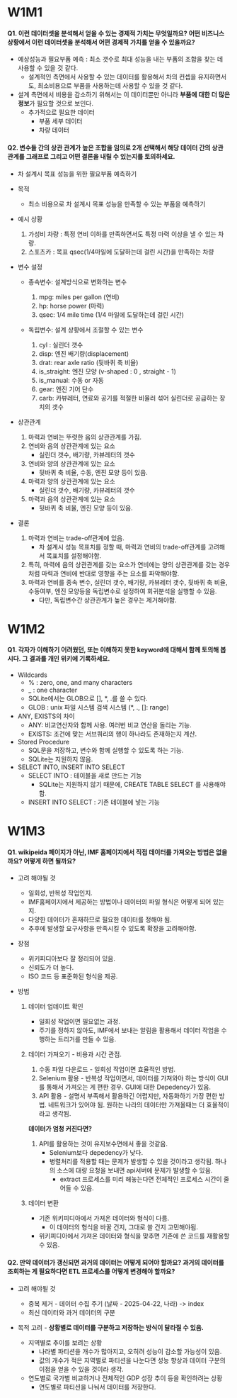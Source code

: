 # W1M1
#### Q1. 이런 데이터셋을 분석해서 얻을 수 있는 경제적 가치는 무엇일까요? 어떤 비즈니스 상황에서 이런 데이터셋을 분석해서 어떤 경제적 가치를 얻을 수 있을까요?
- 예상성능과 필요부품 예측 : 최소 갯수로 최대 성능을 내는 부품의 조합을 찾는 데 사용할 수 있을 것 같다.
    - 설계적인 측면에서 사용할 수 있는 데이터를 활용해서 차의 컨셉을 유지하면서도, 최소비용으로 부품을 사용하는데 사용할 수 있을 것 같다.
- 설계 측면에서 비용을 감소하기 위해서는 이 데이터뿐만 아니라 **부품에 대한 더 많은 정보**가 필요할 것으로 보인다.
    - 추가적으로 필요한 데이터
        - 부품 세부 데이터
        - 차량 데이터


#### Q2. 변수들 간의 상관 관계가 높은 조합을 임의로 2개 선택해서 해당 데이터 간의 상관 관계를 그래프로 그리고 어떤 결론을 내릴 수 있는지를 토의하세요.
- 차 설계시 목표 성능을 위한 필요부품 예측하기

- 목적
    - 최소 비용으로 차 설계시 목표 성능을 만족할 수 있는 부품을 예측하기

- 예시 상황
    1. 가성비 차량  : 특정 연비 이하를 만족하면서도 특정 마력 이상을 낼 수 있는 차량.
    2. 스포츠카    : 목표 qsec(1/4마일에 도달하는데 걸린 시간)을 만족하는 차량

- 변수 설정
    - 종속변수: 설계방식으로 변화하는 변수
        1. mpg: miles per gallon (연비)
        2. hp: horse power (마력)
        3. qsec: 1/4 mile time (1/4 마일에 도달하는데 걸린 시간)

    - 독립변수: 설계 상황에서 조절할 수 있는 변수
        1. cyl : 실린더 갯수
        2. disp: 엔진 배기량(displacement)
        3. drat: rear axle ratio (뒷바퀴 축 비율)
        4. is_straight: 엔진 모양 (v-shaped : 0 , straight - 1)
        5. is_manual: 수동 or 자동
        6. gear: 엔진 기어 단수
        7. carb: 카뷰레터, 연료와 공기를 적절한 비율러 섞어 실린더로 공급하는 장치의 갯수


- 상관관계
    1. 마력과 연비는 뚜렷한 음의 상관관계를 가짐.
    2. 연비와 음의 상관관계에 있는 요소
        - 실린더 갯수, 배기량, 카뷰레터의 갯수
    3. 연비와 양의 상관관계에 있는 요소
        - 뒷바퀴 축 비율, 수동, 엔진 모양 등이 있음.
    4. 마력과 양의 상관관계에 있는 요소
        -  실린더 갯수, 배기량, 카뷰레터의 갯수
    5. 마력과 음의 상관관계에 있는 요소
        - 뒷바퀴 축 비율, 엔진 모양 등이 있음.

- 결론
    1. 마력과 연비는 trade-off관계에 있음.
        - 차 설계시 성능 목표치를 정할 때, 마력과 연비의 trade-off관계를 고려해서 목표치를 설정해야함.
    2. 특히, 마력에 음의 상관관계를 갖는 요소가 연비에는 양의 상관관계를 갖는 경우처럼 마력과 연비에 반대로 영향을 주는 요소를 파악해야함.
    2. 마력과 연비를 종속 변수, 실린더 갯수, 배기량, 카뷰레터 갯수, 뒷바퀴 축 비율, 수동여부, 엔진 모양등을 독립변수로 설정하여 회귀분석을 실행할 수 있음.
        - 다만, 독립변수간 상관관계가 높은 경우는 제거해야함.


# W1M2
#### Q1. 각자가 이해하기 어려웠던, 또는 이해하지 못한 keyword에 대해서 함께 토의해 봅시다. 그 결과를 개인 위키에 기록하세요.
- Wildcards
    - % : zero, one, and many characters
    - _ : one character
    - SQLite에서는 GLOB으로 [], *, .를 쓸 수 있다.
    - GLOB : unix 파일 시스템 검색 시스템 (*, ., []: range)
- ANY, EXISTS의 차이
    - ANY: 비교연산자와 함께 사용. 여러번 비교 연산을 돌리는 기능.
    - EXISTS: 조건에 맞는 서브쿼리의 행이 하나라도 존재하는지 계산.
- Stored Procedure
    - SQL문을 저장하고, 변수와 함께 실행할 수 있도록 하는 기능.
    - SQLite는 지원하지 않음.
- SELECT INTO, INSERT INTO SELECT
    - SELECT INTO : 테이블을 새로 만드는 기능
        - SQLite는 지원하지 않기 때문에, CREATE TABLE SELECT 를 샤용해야함.
    - INSERT INTO SELECT : 기존 테이블에 넣는 기능


# W1M3
#### Q1. wikipeida 페이지가 아닌, IMF 홈페이지에서 직접 데이터를 가져오는 방법은 없을까요? 어떻게 하면 될까요?
- 고려 해야될 것
    - 일회성, 반복성 작업인지.
    - IMF홈페이지에서 제공하는 방법이나 데이터의 파일 형식은 어떻게 되어 있는지.
    - 다양한 데이터가 혼재하므로 필요한 데이터를 정해야 됨.
    - 추후에 발생할 요구사항을 만족시킬 수 있도록 확장을 고려해야함.

- 장점
    - 위키피디아보다 잘 정리되어 있음.
    - 신뢰도가 더 높다.
    - ISO 코드 등 표준화된 형식을 제공.

- 방법
    1. 데이터 업데이트 확인 
        - 일회성 작업이면 필요없는 과정.
        - 주기를 정하지 않아도, IMF에서 보내는 알림을 활용해서 데이터 작업을 수행하는 트리거를 만들 수 있음.

    2. 데이터 가져오기 - 비용과 시간 관점.
        1. 수동 파일 다운로드 - 일회성 작업이면 효율적인 방법. 
        2. Selenium 활용 - 반복성 작업이면서, 데이터를 가져와야 하는 방식이 GUI를 통해서 가져오는 게 편한 경우. GUI에 대한 Depedency가 있음.
        3. API 활용 - 설명서 부족해서 활용하긴 어렵지만, 자동화하기 가장 편한 방법. 네트워크가 있어야 됨. 원하는 나라의 데이터만 가져올때는 더 효율적이라고 생각됨. 

        **데이터가 엄청 커진다면?**
        1. API를 활용하는 것이 유지보수면에서 좋을 것같음.  
            - Selenium보다 depedency가 낮다.
            - 병렬처리를 적용할 때는 문제가 발생할 수 있을 것이라고 생각됨. 하나의 소스에 대량 요청을 보내면 api서버에 문제가 발생할 수 있음.
                - extract 프로세스를 미리 해놓는다면 전체적인 프로세스 시간이 줄어들 수 있음.

    3. 데이터 변환
        - 기존 위키피디아에서 가져온 데이터와 형식이 다름.
            - 이 데이터의 형식을 바꿀 건지, 그대로 쓸 건지 고민해야됨.
        - 위키피디아에서 가져온 데이터와 형식을 맞추면 기존에 쓴 코드를 재활용할 수 있음.


#### Q2. 만약 데이터가 갱신되면 과거의 데이터는 어떻게 되어야 할까요? 과거의 데이터를 조회하는 게 필요하다면 ETL 프로세스를 어떻게 변경해야 할까요?
- 고려 해야될 것
    - 중복 제거 - 데이터 수집 주기 (날짜 - 2025-04-22, 나라) -> index
    - 최신 데이터와 과거 데이터의 구분

- 목적 고려 - **상황별로 데이터를 구분하고 저장하는 방식이 달라질 수 있음.**
    - 지역별로 추이를 보려는 상황
        - 나라별 파티션을 개수가 많아지고, 오히려 성능이 감소할 가능성이 있음.
        - 값의 개수가 적은 지역별로 파티션을 나눈다면 성능 향상과 데이터 구분의 이점을 얻을 수 있을 것이라 생각.
    - 연도별로 국가별 비교하거나 전체적인 GDP 성장 추이 등을 확인하려는 상황
        - 연도별로 파티션을 나눠서 데이터를 저장한다.
